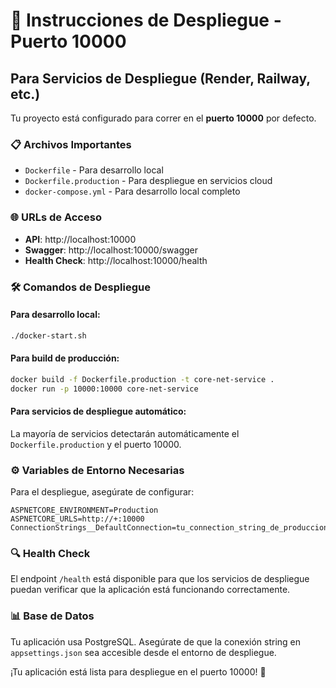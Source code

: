 # 🚀 Instrucciones de Despliegue - Puerto 10000

## Para Servicios de Despliegue (Render, Railway, etc.)

Tu proyecto está configurado para correr en el **puerto 10000** por defecto.

### 📋 Archivos Importantes

- `Dockerfile` - Para desarrollo local
- `Dockerfile.production` - Para despliegue en servicios cloud
- `docker-compose.yml` - Para desarrollo local completo

### 🌐 URLs de Acceso

- **API**: http://localhost:10000
- **Swagger**: http://localhost:10000/swagger  
- **Health Check**: http://localhost:10000/health

### 🛠️ Comandos de Despliegue

#### Para desarrollo local:
```bash
./docker-start.sh
```

#### Para build de producción:
```bash
docker build -f Dockerfile.production -t core-net-service .
docker run -p 10000:10000 core-net-service
```

#### Para servicios de despliegue automático:
La mayoría de servicios detectarán automáticamente el `Dockerfile.production` y el puerto 10000.

### ⚙️ Variables de Entorno Necesarias

Para el despliegue, asegúrate de configurar:

```env
ASPNETCORE_ENVIRONMENT=Production
ASPNETCORE_URLS=http://+:10000
ConnectionStrings__DefaultConnection=tu_connection_string_de_produccion
```

### 🔍 Health Check

El endpoint `/health` está disponible para que los servicios de despliegue puedan verificar que la aplicación está funcionando correctamente.

### 📊 Base de Datos

Tu aplicación usa PostgreSQL. Asegúrate de que la conexión string en `appsettings.json` sea accesible desde el entorno de despliegue.

¡Tu aplicación está lista para despliegue en el puerto 10000! 🎉
